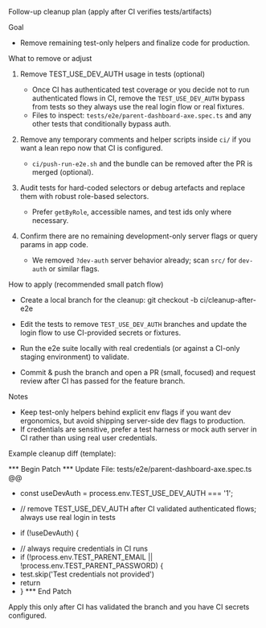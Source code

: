 Follow-up cleanup plan (apply after CI verifies tests/artifacts)

Goal
- Remove remaining test-only helpers and finalize code for production.

What to remove or adjust
1. Remove TEST_USE_DEV_AUTH usage in tests (optional)
   - Once CI has authenticated test coverage or you decide not to run authenticated flows in CI, remove the `TEST_USE_DEV_AUTH` bypass from tests so they always use the real login flow or real fixtures.
   - Files to inspect: `tests/e2e/parent-dashboard-axe.spec.ts` and any other tests that conditionally bypass auth.

2. Remove any temporary comments and helper scripts inside `ci/` if you want a lean repo now that CI is configured.
   - `ci/push-run-e2e.sh` and the bundle can be removed after the PR is merged (optional).

3. Audit tests for hard-coded selectors or debug artefacts and replace them with robust role-based selectors.
   - Prefer `getByRole`, accessible names, and test ids only where necessary.

4. Confirm there are no remaining development-only server flags or query params in app code.
   - We removed `?dev-auth` server behavior already; scan `src/` for `dev-auth` or similar flags.

How to apply (recommended small patch flow)
- Create a local branch for the cleanup:
  git checkout -b ci/cleanup-after-e2e

- Edit the tests to remove `TEST_USE_DEV_AUTH` branches and update the login flow to use CI-provided secrets or fixtures.

- Run the e2e suite locally with real credentials (or against a CI-only staging environment) to validate.

- Commit & push the branch and open a PR (small, focused) and request review after CI has passed for the feature branch.

Notes
- Keep test-only helpers behind explicit env flags if you want dev ergonomics, but avoid shipping server-side dev flags to production.
- If credentials are sensitive, prefer a test harness or mock auth server in CI rather than using real user credentials.

Example cleanup diff (template):

*** Begin Patch
*** Update File: tests/e2e/parent-dashboard-axe.spec.ts
@@
-  const useDevAuth = process.env.TEST_USE_DEV_AUTH === '1';
+  // remove TEST_USE_DEV_AUTH after CI validated authenticated flows; always use real login in tests
-  if (!useDevAuth) {
+  // always require credentials in CI runs
+  if (!process.env.TEST_PARENT_EMAIL || !process.env.TEST_PARENT_PASSWORD) {
+    test.skip('Test credentials not provided')
+    return
+  }
*** End Patch

Apply this only after CI has validated the branch and you have CI secrets configured.
